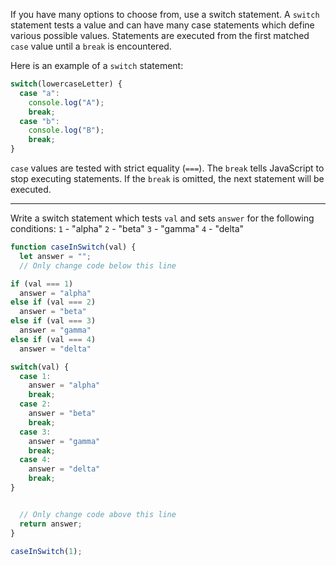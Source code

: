 If you have many options to choose from, use a switch statement. A `switch` statement tests a value and can have many case statements which define various possible values. Statements are executed from the first matched `case` value until a `break` is encountered.

Here is an example of a `switch` statement:

```js
switch(lowercaseLetter) {
  case "a":
    console.log("A");
    break;
  case "b":
    console.log("B");
    break;
}
```

`case` values are tested with strict equality (`===`). The `break` tells JavaScript to stop executing statements. If the `break` is omitted, the next statement will be executed.

------

Write a switch statement which tests `val` and sets `answer` for the following conditions:
`1` - "alpha"
`2` - "beta"
`3` - "gamma"
`4` - "delta"



```js
function caseInSwitch(val) {
  let answer = "";
  // Only change code below this line

if (val === 1)
  answer = "alpha"
else if (val === 2)
  answer = "beta"
else if (val === 3)
  answer = "gamma"
else if (val === 4)
  answer = "delta"

switch(val) {
  case 1:
    answer = "alpha"
    break;
  case 2:
    answer = "beta"
    break;
  case 3:
    answer = "gamma"
    break;
  case 4:
    answer = "delta"
    break;
}


  // Only change code above this line
  return answer;
}

caseInSwitch(1);
```



